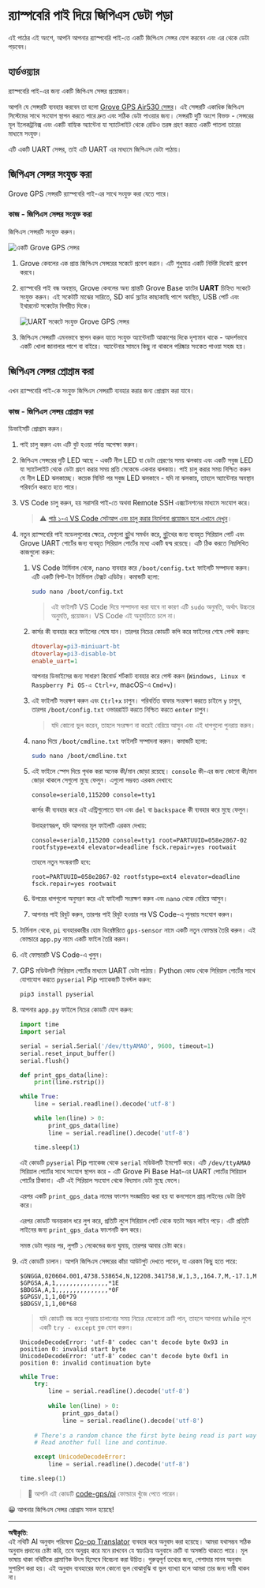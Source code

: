 <!--
CO_OP_TRANSLATOR_METADATA:
{
  "original_hash": "3b2448c7ab4e9673e77e35a50c5e350d",
  "translation_date": "2025-08-27T14:48:00+00:00",
  "source_file": "3-transport/lessons/1-location-tracking/pi-gps-sensor.md",
  "language_code": "bn"
}
-->
# র‌্যাস্পবেরি পাই দিয়ে জিপিএস ডেটা পড়া

এই পাঠের এই অংশে, আপনি আপনার র‌্যাস্পবেরি পাই-তে একটি জিপিএস সেন্সর যোগ করবেন এবং এর থেকে ডেটা পড়বেন।

## হার্ডওয়্যার

র‌্যাস্পবেরি পাই-এর জন্য একটি জিপিএস সেন্সর প্রয়োজন।

আপনি যে সেন্সরটি ব্যবহার করবেন তা হলো [Grove GPS Air530 সেন্সর](https://www.seeedstudio.com/Grove-GPS-Air530-p-4584.html)। এই সেন্সরটি একাধিক জিপিএস সিস্টেমের সাথে সংযোগ স্থাপন করতে পারে দ্রুত এবং সঠিক ডেটা পাওয়ার জন্য। সেন্সরটি দুটি অংশে বিভক্ত - সেন্সরের মূল ইলেকট্রনিক্স এবং একটি বাহ্যিক অ্যান্টেনা যা স্যাটেলাইট থেকে রেডিও তরঙ্গ গ্রহণ করতে একটি পাতলা তারের মাধ্যমে সংযুক্ত।

এটি একটি UART সেন্সর, তাই এটি UART এর মাধ্যমে জিপিএস ডেটা পাঠায়।

## জিপিএস সেন্সর সংযুক্ত করা

Grove GPS সেন্সরটি র‌্যাস্পবেরি পাই-এর সাথে সংযুক্ত করা যেতে পারে।

### কাজ - জিপিএস সেন্সর সংযুক্ত করা

জিপিএস সেন্সরটি সংযুক্ত করুন।

![একটি Grove GPS সেন্সর](../../../../../translated_images/grove-gps-sensor.247943bf69b03f0d1820ef6ed10c587f9b650e8db55b936851c92412180bd3e2.bn.png)

1. Grove কেবলের এক প্রান্ত জিপিএস সেন্সরের সকেটে প্রবেশ করান। এটি শুধুমাত্র একটি নির্দিষ্ট দিকেই প্রবেশ করবে।

1. র‌্যাস্পবেরি পাই বন্ধ অবস্থায়, Grove কেবলের অন্য প্রান্তটি Grove Base হ্যাটের **UART** চিহ্নিত সকেটে সংযুক্ত করুন। এই সকেটটি মাঝের সারিতে, SD কার্ড স্লটের কাছাকাছি পাশে অবস্থিত, USB পোর্ট এবং ইথারনেট সকেটের বিপরীত দিকে।

    ![UART সকেটে সংযুক্ত Grove GPS সেন্সর](../../../../../translated_images/pi-gps-sensor.1f99ee2b2f6528915047ec78967bd362e0e4ee0ed594368a3837b9cf9cdaca64.bn.png)

1. জিপিএস সেন্সরটি এমনভাবে স্থাপন করুন যাতে সংযুক্ত অ্যান্টেনাটি আকাশের দিকে দৃশ্যমান থাকে - আদর্শভাবে একটি খোলা জানালার পাশে বা বাইরে। অ্যান্টেনার সামনে কিছু না থাকলে পরিষ্কার সংকেত পাওয়া সহজ হয়।

## জিপিএস সেন্সর প্রোগ্রাম করা

এখন র‌্যাস্পবেরি পাই-কে সংযুক্ত জিপিএস সেন্সরটি ব্যবহার করার জন্য প্রোগ্রাম করা যাবে।

### কাজ - জিপিএস সেন্সর প্রোগ্রাম করা

ডিভাইসটি প্রোগ্রাম করুন।

1. পাই চালু করুন এবং এটি বুট হওয়া পর্যন্ত অপেক্ষা করুন।

1. জিপিএস সেন্সরের দুটি LED আছে - একটি নীল LED যা ডেটা প্রেরণের সময় ঝলকায় এবং একটি সবুজ LED যা স্যাটেলাইট থেকে ডেটা গ্রহণ করার সময় প্রতি সেকেন্ডে একবার ঝলকায়। পাই চালু করার সময় নিশ্চিত করুন যে নীল LED ঝলকাচ্ছে। কয়েক মিনিট পর সবুজ LED ঝলকাবে - যদি না ঝলকায়, তাহলে অ্যান্টেনার অবস্থান পরিবর্তন করতে হতে পারে।

1. VS Code চালু করুন, হয় সরাসরি পাই-তে অথবা Remote SSH এক্সটেনশনের মাধ্যমে সংযোগ করে।

    > ⚠️ [পাঠ ১-এ VS Code সেটআপ এবং চালু করার নির্দেশনা প্রয়োজন হলে এখানে দেখুন](../../../1-getting-started/lessons/1-introduction-to-iot/pi.md)।

1. নতুন র‌্যাস্পবেরি পাই মডেলগুলোর ক্ষেত্রে, যেগুলো ব্লুটুথ সমর্থন করে, ব্লুটুথের জন্য ব্যবহৃত সিরিয়াল পোর্ট এবং Grove UART পোর্টের জন্য ব্যবহৃত সিরিয়াল পোর্টের মধ্যে একটি দ্বন্দ্ব রয়েছে। এটি ঠিক করতে নিম্নলিখিত কাজগুলো করুন:

    1. VS Code টার্মিনাল থেকে, `nano` ব্যবহার করে `/boot/config.txt` ফাইলটি সম্পাদনা করুন। এটি একটি বিল্ট-ইন টার্মিনাল টেক্সট এডিটর। কমান্ডটি হলো:

        ```sh
        sudo nano /boot/config.txt
        ```

        > এই ফাইলটি VS Code দিয়ে সম্পাদনা করা যাবে না কারণ এটি `sudo` অনুমতি, অর্থাৎ উচ্চতর অনুমতি, প্রয়োজন। VS Code এই অনুমতিতে চলে না।

    1. কার্সর কী ব্যবহার করে ফাইলের শেষে যান। তারপর নিচের কোডটি কপি করে ফাইলের শেষে পেস্ট করুন:

        ```ini
        dtoverlay=pi3-miniuart-bt
        dtoverlay=pi3-disable-bt
        enable_uart=1
        ```

        আপনার ডিভাইসের জন্য সাধারণ কিবোর্ড শর্টকাট ব্যবহার করে পেস্ট করুন (`Windows, Linux বা Raspberry Pi OS-এ Ctrl+v`, macOS-এ `Cmd+v`)।

    1. এই ফাইলটি সংরক্ষণ করুন এবং `Ctrl+x` চাপুন। পরিবর্তিত বাফার সংরক্ষণ করতে চাইলে `y` চাপুন, তারপর `/boot/config.txt` ওভাররাইট করতে নিশ্চিত করতে `enter` চাপুন।

        > যদি কোনো ভুল করেন, তাহলে সংরক্ষণ না করেই বেরিয়ে আসুন এবং এই ধাপগুলো পুনরায় করুন।

    1. `nano` দিয়ে `/boot/cmdline.txt` ফাইলটি সম্পাদনা করুন। কমান্ডটি হলো:

        ```sh
        sudo nano /boot/cmdline.txt
        ```

    1. এই ফাইলে স্পেস দিয়ে পৃথক করা অনেক কী/মান জোড়া রয়েছে। `console` কী-এর জন্য কোনো কী/মান জোড়া থাকলে সেগুলো মুছে ফেলুন। এগুলো সম্ভবত এরকম দেখাবে:

        ```output
        console=serial0,115200 console=tty1 
        ```

        কার্সর কী ব্যবহার করে এই এন্ট্রিগুলোতে যান এবং `del` বা `backspace` কী ব্যবহার করে মুছে ফেলুন।

        উদাহরণস্বরূপ, যদি আপনার মূল ফাইলটি এরকম দেখায়:

        ```output
        console=serial0,115200 console=tty1 root=PARTUUID=058e2867-02 rootfstype=ext4 elevator=deadline fsck.repair=yes rootwait
        ```

        তাহলে নতুন সংস্করণটি হবে:

        ```output
        root=PARTUUID=058e2867-02 rootfstype=ext4 elevator=deadline fsck.repair=yes rootwait
        ```

    1. উপরের ধাপগুলো অনুসরণ করে এই ফাইলটি সংরক্ষণ করুন এবং `nano` থেকে বেরিয়ে আসুন।

    1. আপনার পাই রিবুট করুন, তারপর পাই রিবুট হওয়ার পর VS Code-এ পুনরায় সংযোগ করুন।

1. টার্মিনাল থেকে, `pi` ব্যবহারকারীর হোম ডিরেক্টরিতে `gps-sensor` নামে একটি নতুন ফোল্ডার তৈরি করুন। এই ফোল্ডারে `app.py` নামে একটি ফাইল তৈরি করুন।

1. এই ফোল্ডারটি VS Code-এ খুলুন।

1. GPS মডিউলটি সিরিয়াল পোর্টের মাধ্যমে UART ডেটা পাঠায়। Python কোড থেকে সিরিয়াল পোর্টের সাথে যোগাযোগ করতে `pyserial` Pip প্যাকেজটি ইনস্টল করুন:

    ```sh
    pip3 install pyserial
    ```

1. আপনার `app.py` ফাইলে নিচের কোডটি যোগ করুন:

    ```python
    import time
    import serial
    
    serial = serial.Serial('/dev/ttyAMA0', 9600, timeout=1)
    serial.reset_input_buffer()
    serial.flush()
    
    def print_gps_data(line):
        print(line.rstrip())
    
    while True:
        line = serial.readline().decode('utf-8')
    
        while len(line) > 0:
            print_gps_data(line)
            line = serial.readline().decode('utf-8')
    
        time.sleep(1)
    ```

    এই কোডটি `pyserial` Pip প্যাকেজ থেকে `serial` মডিউলটি ইমপোর্ট করে। এটি `/dev/ttyAMA0` সিরিয়াল পোর্টের সাথে সংযোগ স্থাপন করে - এটি Grove Pi Base Hat-এর UART পোর্টের সিরিয়াল পোর্টের ঠিকানা। এটি এই সিরিয়াল সংযোগ থেকে বিদ্যমান ডেটা মুছে ফেলে।

    এরপর একটি `print_gps_data` নামের ফাংশন সংজ্ঞায়িত করা হয় যা কনসোলে প্রাপ্ত লাইনের ডেটা প্রিন্ট করে।

    এরপর কোডটি অনন্তকাল ধরে লুপ করে, প্রতিটি লুপে সিরিয়াল পোর্ট থেকে যতটা সম্ভব লাইন পড়ে। এটি প্রতিটি লাইনের জন্য `print_gps_data` ফাংশনটি কল করে।

    সমস্ত ডেটা পড়ার পর, লুপটি ১ সেকেন্ডের জন্য ঘুমায়, তারপর আবার চেষ্টা করে।

1. এই কোডটি চালান। আপনি জিপিএস সেন্সরের কাঁচা আউটপুট দেখতে পাবেন, যা এরকম কিছু হতে পারে:

    ```output
    $GNGGA,020604.001,4738.538654,N,12208.341758,W,1,3,,164.7,M,-17.1,M,,*67
    $GPGSA,A,1,,,,,,,,,,,,,,,*1E
    $BDGSA,A,1,,,,,,,,,,,,,,,*0F
    $GPGSV,1,1,00*79
    $BDGSV,1,1,00*68
    ```

    > যদি কোডটি বন্ধ করে পুনরায় চালানোর সময় নিচের যেকোনো ত্রুটি পান, তাহলে আপনার while লুপে একটি `try - except` ব্লক যোগ করুন।

      ```output
      UnicodeDecodeError: 'utf-8' codec can't decode byte 0x93 in position 0: invalid start byte
      UnicodeDecodeError: 'utf-8' codec can't decode byte 0xf1 in position 0: invalid continuation byte
      ```

    ```python
    while True:
        try:
            line = serial.readline().decode('utf-8')
              
            while len(line) > 0:
                print_gps_data()
                line = serial.readline().decode('utf-8')
      
        # There's a random chance the first byte being read is part way through a character.
        # Read another full line and continue.

        except UnicodeDecodeError:
            line = serial.readline().decode('utf-8')

    time.sleep(1)
    ```

> 💁 আপনি এই কোডটি [code-gps/pi](../../../../../3-transport/lessons/1-location-tracking/code-gps/pi) ফোল্ডারে খুঁজে পেতে পারেন।

😀 আপনার জিপিএস সেন্সর প্রোগ্রাম সফল হয়েছে!

---

**অস্বীকৃতি**:  
এই নথিটি AI অনুবাদ পরিষেবা [Co-op Translator](https://github.com/Azure/co-op-translator) ব্যবহার করে অনুবাদ করা হয়েছে। আমরা যথাসম্ভব সঠিক অনুবাদ প্রদানের চেষ্টা করি, তবে অনুগ্রহ করে মনে রাখবেন যে স্বয়ংক্রিয় অনুবাদে ত্রুটি বা অসঙ্গতি থাকতে পারে। মূল ভাষায় থাকা নথিটিকে প্রামাণিক উৎস হিসেবে বিবেচনা করা উচিত। গুরুত্বপূর্ণ তথ্যের জন্য, পেশাদার মানব অনুবাদ সুপারিশ করা হয়। এই অনুবাদ ব্যবহারের ফলে কোনো ভুল বোঝাবুঝি বা ভুল ব্যাখ্যা হলে আমরা তার জন্য দায়ী থাকব না।